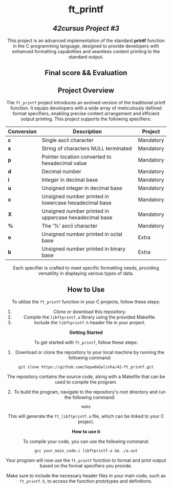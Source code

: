 <h1 align="center">
  <b>ft_printf</b>
</h1>

<h2 align="center">
  <i>42cursus Project #3</i>
</h2>

<p align="center">
  This project is an advanced implementation of the standard <b>printf</b> function in the C programming language, designed to provide developers with enhanced formatting capabilities and seamless content printing to the standard output.
</p>

<div align=center>
<h2>
	Final score && Evaluation
</h2>

## Project Overview

The `ft_printf` project introduces an evolved version of the traditional printf function. It equips developers with a wide array of meticulously defined format specifiers, enabling precise content arrangement and efficient output printing. This project supports the following specifiers:

| Conversion  | Description														 			| Project 		|
|-------|-----------------------------------------------------------------------------------|---------------|
| **c** | Single ascii character         													|Mandatory		|
| **s** | String of characters NULL terminated												|Mandatory		|
| **p** | Pointer location converted to hexadecimal value									|Mandatory		|
| **d** | Decimal number 																	|Mandatory		|
| **i** | Integer in decimal base                 											|Mandatory		|
| **u** | Unsigned integer in decimal base                									|Mandatory		|
| **x** | Unsigned number printed in lowercase hexadecimal base                				|Mandatory		|
| **X** | Unsigned number printed in uppercase hexadecimal base                				|Mandatory		|
| **%** | The '%' ascii character                 											|Mandatory		|
| **o** | Unsigned number printed in octal base                 							|Extra			|
| **b** | Unsigned number printed in binary base                 							|Extra			|


Each specifier is crafted to meet specific formatting needs, providing versatility in displaying various types of data.

## How to Use

To utilize the `ft_printf` function in your C projects, follow these steps:

1. Clone or download this repository.
2. Compile the `libftprintf.a` library using the provided Makefile.
3. Include the `libftprintf.h` header file in your project.


**Getting Started**

To get started with `ft_printf`, follow these steps:

1. Download or clone the repository to your local machine by running the following command:

```shell
git clone https://github.com/SopadeGalinha/42-ft_printf.git
```

The repository contains the source code, along with a Makefile that can be used to compile the program.

2. To build the program, navigate to the repository's root directory and run the following command:

```shell
make
```

This will generate the `ft_libftprintf.a` file, which can be linked to your C project.

**How to use it**

To compile your code, you can use the following command:

```shell
gcc your_main_code.c libftprintf.a && ./a.out
```

Your program will now use the `ft_printf` function to format and print output based on the format specifiers you provide.

Make sure to include the necessary header files in your main code, such as `ft_printf.h`, to access the function prototypes and definitions.
